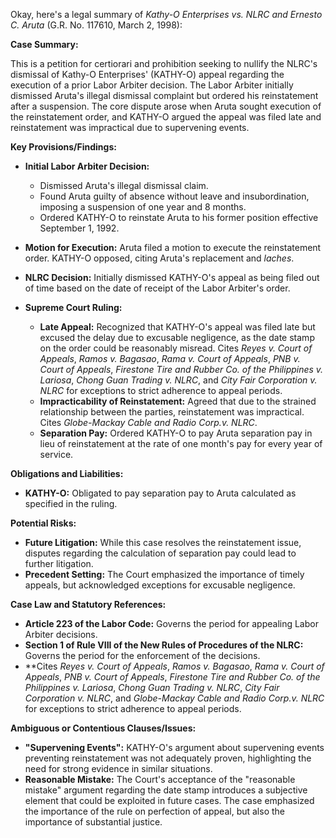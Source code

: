 Okay, here's a legal summary of *Kathy-O Enterprises vs. NLRC and Ernesto C. Aruta* (G.R. No. 117610, March 2, 1998):

**Case Summary:**

This is a petition for certiorari and prohibition seeking to nullify the NLRC's dismissal of Kathy-O Enterprises' (KATHY-O) appeal regarding the execution of a prior Labor Arbiter decision. The Labor Arbiter initially dismissed Aruta's illegal dismissal complaint but ordered his reinstatement after a suspension. The core dispute arose when Aruta sought execution of the reinstatement order, and KATHY-O argued the appeal was filed late and reinstatement was impractical due to supervening events.

**Key Provisions/Findings:**

*   **Initial Labor Arbiter Decision:**
    *   Dismissed Aruta's illegal dismissal claim.
    *   Found Aruta guilty of absence without leave and insubordination, imposing a suspension of one year and 8 months.
    *   Ordered KATHY-O to reinstate Aruta to his former position effective September 1, 1992.

*   **Motion for Execution:** Aruta filed a motion to execute the reinstatement order. KATHY-O opposed, citing Aruta's replacement and *laches*.

*   **NLRC Decision:** Initially dismissed KATHY-O's appeal as being filed out of time based on the date of receipt of the Labor Arbiter's order.

*   **Supreme Court Ruling:**
    *   **Late Appeal:**  Recognized that KATHY-O's appeal was filed late but excused the delay due to excusable negligence, as the date stamp on the order could be reasonably misread. Cites *Reyes v. Court of Appeals*, *Ramos v. Bagasao*, *Rama v. Court of Appeals*, *PNB v. Court of Appeals*, *Firestone Tire and Rubber Co. of the Philippines v. Lariosa*, *Chong Guan Trading v. NLRC*, and *City Fair Corporation v. NLRC* for exceptions to strict adherence to appeal periods.
    *   **Impracticability of Reinstatement:** Agreed that due to the strained relationship between the parties, reinstatement was impractical. Cites *Globe-Mackay Cable and Radio Corp.v. NLRC*.
    *   **Separation Pay:**  Ordered KATHY-O to pay Aruta separation pay in lieu of reinstatement at the rate of one month's pay for every year of service.

**Obligations and Liabilities:**

*   **KATHY-O:**  Obligated to pay separation pay to Aruta calculated as specified in the ruling.

**Potential Risks:**

*   **Future Litigation:** While this case resolves the reinstatement issue, disputes regarding the calculation of separation pay could lead to further litigation.
*   **Precedent Setting:**  The Court emphasized the importance of timely appeals, but acknowledged exceptions for excusable negligence.

**Case Law and Statutory References:**

*   **Article 223 of the Labor Code:**  Governs the period for appealing Labor Arbiter decisions.
*   **Section 1 of Rule VIII of the New Rules of Procedures of the NLRC:** Governs the period for the enforcement of the decisions.
*   **Cites *Reyes v. Court of Appeals*, *Ramos v. Bagasao*, *Rama v. Court of Appeals*, *PNB v. Court of Appeals*, *Firestone Tire and Rubber Co. of the Philippines v. Lariosa*, *Chong Guan Trading v. NLRC*, *City Fair Corporation v. NLRC*, and *Globe-Mackay Cable and Radio Corp.v. NLRC* for exceptions to strict adherence to appeal periods.

**Ambiguous or Contentious Clauses/Issues:**

*   **"Supervening Events":** KATHY-O's argument about supervening events preventing reinstatement was not adequately proven, highlighting the need for strong evidence in similar situations.
*   **Reasonable Mistake:** The Court's acceptance of the "reasonable mistake" argument regarding the date stamp introduces a subjective element that could be exploited in future cases. The case emphasized the importance of the rule on perfection of appeal, but also the importance of substantial justice.

